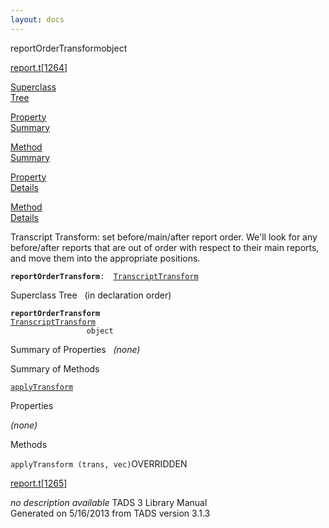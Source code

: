 ```yaml
---
layout: docs
---
```

<span class="title">reportOrderTransform</span><span class="type">object</span>

[report.t](../file/report.t.html)\[[1264](../source/report.t.html#1264)\]

[Superclass  
Tree](#_SuperClassTree_)

[Property  
Summary](#_PropSummary_)

[Method  
Summary](#_MethodSummary_)

[Property  
Details](#_Properties_)

[Method  
Details](#_Methods_)



Transcript Transform: set before/main/after report order. We'll look for
any before/after reports that are out of order with respect to their
main reports, and move them into the appropriate positions.

**`reportOrderTransform`**` :   `[`TranscriptTransform`](../object/TranscriptTransform.html)



<span id="_SuperClassTree_"></span>



<span class="hdln">Superclass Tree</span>   (in declaration order)



**`reportOrderTransform`**  
[`TranscriptTransform`](../object/TranscriptTransform.html)  
`                 object`  
<span id="_PropSummary_"></span>



<span class="hdln">Summary of Properties</span>  
*(none)* <span id="_MethodSummary_"></span>



<span class="hdln">Summary of Methods</span>  



[`applyTransform`](#applyTransform)



<span id="_Properties_"></span>



<span class="hdln">Properties</span>  



*(none)* <span id="_Methods_"></span>



<span class="hdln">Methods</span>  



<span id="applyTransform"></span>

`applyTransform (trans, vec)`<span class="rem">OVERRIDDEN</span>

[report.t](../file/report.t.html)\[[1265](../source/report.t.html#1265)\]



*no description available*
TADS 3 Library Manual  
Generated on 5/16/2013 from TADS version 3.1.3


